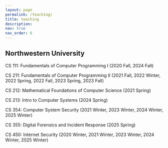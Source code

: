 ```yaml
---
layout: page
permalink: /teaching/
title: teaching
description:
nav: true
nav_order: 6
---
```


## Northwestern University

<p>CS 111: Fundamentals of Computer Programming I (2020 Fall, 2024 Fall)</p>
<p>CS 211: Fundamentals of Computer Programming II (2021 Fall, 2022 Winter, 2022 Spring, 2022 Fall, 2023 Spring, 2023 Fall)</p>
<P>CS 212: Mathematical Foundations of Computer Science (2021 Spring)</P>
<p>CS 213: Intro to Computer Systems (2024 Spring)</p>
<p>CS 354: Computer System Security (2021 Winter, 2023 Winter, 2024 Winter, 2025 Winter)</p>
<p>CS 355: Digital Forensics and Incident Response (2025 Spring)</p>
<p>CS 450: Internet Security (2020 Winter, 2021 Winter, 2023 Winter, 2024 Winter, 2025 Winter)</p>
